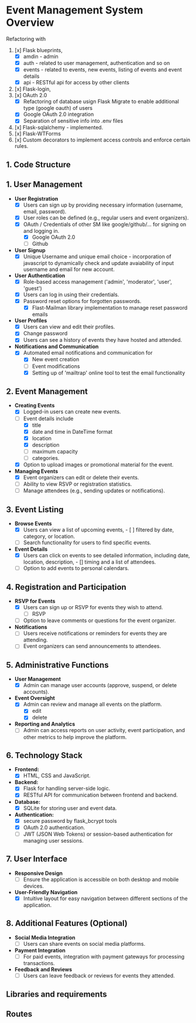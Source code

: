 # Event Management System Overview

Refactoring with 
1. [x] Flask blueprints, 
    - [x] amdin - admin 
    - [x] auth - related to user management, authentication and so on
    - [x] events - related to events, new events, listing of events and event details
    - [x] api - RESTful api for access by other clients
2. [x] Flask-login, 
3. [x] OAuth 2.0
    - [x] Refactoring of database usign Flask Migrate to enable additional type (google oauth) of users
    - [x] Google OAuth 2.0 integration
    - [x] Separation of sensitive info into .env files

4. [x] Flask-sqlalchemy - implemented.
5. [x] Flask-WTForms
6. [x] Custom decorators to implement access controls and enforce certain rules.


## 1. Code Structure
<!--
events_app/
│
├── app/
│   ├── __init__.py           # Initialize the Flask app and database
│   ├── models.py             # Database models (SQLAlchemy ORM)
│   ├── forms.py              # Flaskforms definitions for login, register... (WTForms / flask_wtforms)
│   ├── routes/
│   │   ├── __init__.py       # Register blueprints
│   │   ├── auth.py           # Authentication routes
│   │   ├── events.py         # Event management routes
│   │   ├── [ ]api.py            # API routes (e.g., AJAX validation)
│   └── services/
│       ├── __init__.py       # Utility functions
│       ├── db_utils.py       # Database operations (e.g., queries)
│       ├── auth_utils.py     # Authentication helpers
│
├── instance/
│   └── events.db            # SQLite database file (auto-generated)
│
├── templates/                        # HTML templates
│   ├── base.html                     # Base layout template
│   ├── home.html                     # Home page
│   ├── login_signup.html             # Login/Signup page
│   ├── event_details.html            # Event details page
│   ├── user_owned_events.html        # Events created by user
│   ├── user_registered_events.html   # events registered for by user
│   ├── create_event.html             # create new event
│   ├── send_email.html               # send support email to users
│   ├── user_profile.html             # user view and edit their profile
│
├── static/                   # Static files (CSS, JS, images)
│
├── README.md                 # Project overview and details (this document)
├── requirements.txt          # Python dependencies
├── config.py                 # App configurations
├── .env                      # Separation of sensitive info
├── run.py                    # Entry point for the application
-->

## 1. User Management
- **User Registration**
  - [x] Users can sign up by providing necessary information (username, email, password).  
  - [x] User roles can be defined (e.g., regular users and event organizers).
  - [x] OAuth / Credentials of other SM like google/github/... for signing on and logging in.
      - [x] Google OAuth 2.0
      - [ ] Github

- **User Signup**
  - [x] Unique Username and unique email choice - incorporation of javascript to dynamically check and update avaiability of input username and email for new account.

- **User Authentication**
  - [x] Role-based access management ('admin', 'moderator', 'user', 'guest')
  - [x] Users can log in using their credentials.
  - [x] Password reset options for forgotten passwords.
      - [x] Flast-Mailman library implementation to manage reset password emails

- **User Profiles**
  - [x] Users can view and edit their profiles.
  - [x] Change password
  - [x] Users can see a history of events they have hosted and attended.

- **Notifications and Communication**
  - [x] Automated email notifications and communication for
    - [x] New event creation
    - [ ] Event modifications
    - [x] Setting up of 'mailtrap' online tool to test the email functionality

## 2. Event Management
- **Creating Events**
  - [x] Logged-in users can create new events. 
  - [ ] Event details include 
    - [x] title
    - [x] date and time in DateTime format
    - [x] location
    - [x] description
    - [ ] maximum capacity
    - [ ] categories.
  - [x] Option to upload images or promotional material for the event.

- **Managing Events**
  - [x] Event organizers can edit or delete their events.
  - [ ] Ability to view RSVP or registration statistics.
  - [ ] Manage attendees (e.g., sending updates or notifications).

## 3. Event Listing
- **Browse Events**
  - [x] Users can view a list of upcoming events, 
        - [ ] filtered by date, category, or location.
  - [ ] Search functionality for users to find specific events.
  
- **Event Details**
  - [x] Users can click on events to see detailed information, including date, location, description,
         - [] timing and a list of attendees.
  - [ ] Option to add events to personal calendars.

## 4. Registration and Participation
- **RSVP for Events**
  - [x] Users can sign up or RSVP for events they wish to attend.
    - [ ] RSVP
  - [ ] Option to leave comments or questions for the event organizer.

- **Notifications**
  - [ ] Users receive notifications or reminders for events they are attending.
  - [ ] Event organizers can send announcements to attendees.

## 5. Administrative Functions
- **User Management**
  - [x] Admin can manage user accounts (approve, suspend, or delete accounts).
- **Event Oversight**
  - [x] Admin can review and manage all events on the platform.
      - [x] edit
      - [x] delete
- **Reporting and Analytics**
  - [ ] Admin can access reports on user activity, event participation, and other metrics to help improve the platform.

## 6. Technology Stack
- **Frontend:**
  - [x] HTML, CSS and JavaScript.
- **Backend:**
  - [x] Flask for handling server-side logic.
  - [x] RESTful API for communication between frontend and backend.
- **Database:**
  - [x] SQLite for storing user and event data.
- **Authentication:**
  - [x] secure password by flask_bcrypt tools
  - [x] OAuth 2.0 authentication.
  - [ ] JWT (JSON Web Tokens) or session-based authentication for managing user sessions.

## 7. User Interface
- **Responsive Design**
  - [ ] Ensure the application is accessible on both desktop and mobile devices.
- **User-Friendly Navigation**
  - [x] Intuitive layout for easy navigation between different sections of the application.

## 8. Additional Features (Optional)
- **Social Media Integration**
  - [ ] Users can share events on social media platforms.
- **Payment Integration**
  - [ ] For paid events, integration with payment gateways for processing transactions.
- **Feedback and Reviews**
  - [ ] Users can leave feedback or reviews for events they attended.

## Libraries and requirements

## Routes
